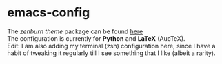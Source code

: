 # emacs-config
The *zenburn theme* package can be found [here](https://github.com/bbatsov/zenburn-emacs)\
The configuration is currently for **Python** and **LaTeX** (AucTeX).\
Edit: I am also adding my terminal (zsh) configuration here, since I have a habit of tweaking it regularly till I see something that I like (albeit a rarity).
